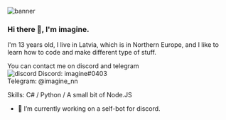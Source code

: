 ![banner](https://raw.githubusercontent.com/stop-bark/stop-bark/master/banner.png)

### Hi there 👋, I'm imagine.

I'm 13 years old, I live in Latvia, which is in Northern Europe, and I like to learn how to code and make different type of stuff.  

You can contact me on discord and telegram  
![discord](http://vectorified.com/images/discord-icon-creator-5.png) Discord: imagine#0403  
Telegram: @imagine_nn  

Skills: C# / Python / A small bit of Node.JS  

- 🤖 I’m currently working on a self-bot for discord.  
